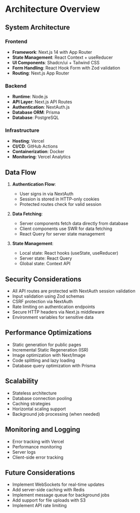 # Architecture Overview

## System Architecture

### Frontend
- **Framework**: Next.js 14 with App Router
- **State Management**: React Context + useReducer
- **UI Components**: Shadcn/ui + Tailwind CSS
- **Form Handling**: React Hook Form with Zod validation
- **Routing**: Next.js App Router

### Backend
- **Runtime**: Node.js
- **API Layer**: Next.js API Routes
- **Authentication**: NextAuth.js
- **Database ORM**: Prisma
- **Database**: PostgreSQL

### Infrastructure
- **Hosting**: Vercel
- **CI/CD**: GitHub Actions
- **Containerization**: Docker
- **Monitoring**: Vercel Analytics

## Data Flow

1. **Authentication Flow**:
   - User signs in via NextAuth
   - Session is stored in HTTP-only cookies
   - Protected routes check for valid session

2. **Data Fetching**:
   - Server components fetch data directly from database
   - Client components use SWR for data fetching
   - React Query for server state management

3. **State Management**:
   - Local state: React hooks (useState, useReducer)
   - Server state: React Query
   - Global state: Context API

## Security Considerations

- All API routes are protected with NextAuth session validation
- Input validation using Zod schemas
- CSRF protection via NextAuth
- Rate limiting on authentication endpoints
- Secure HTTP headers via Next.js middleware
- Environment variables for sensitive data

## Performance Optimizations

- Static generation for public pages
- Incremental Static Regeneration (ISR)
- Image optimization with Next/Image
- Code splitting and lazy loading
- Database query optimization with Prisma

## Scalability

- Stateless architecture
- Database connection pooling
- Caching strategies
- Horizontal scaling support
- Background job processing (when needed)

## Monitoring and Logging

- Error tracking with Vercel
- Performance monitoring
- Server logs
- Client-side error tracking

## Future Considerations

- Implement WebSockets for real-time updates
- Add server-side caching with Redis
- Implement message queue for background jobs
- Add support for file uploads with S3
- Implement API rate limiting
